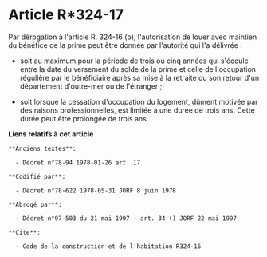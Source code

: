 # Article R*324-17

Par dérogation à l'article R. 324-16 (b), l'autorisation de louer avec maintien du bénéfice de la prime peut être donnée par
l'autorité qui l'a délivrée :

- soit au maximum pour la période de trois ou cinq années qui s'écoule entre la date du versement du solde de la prime et
celle de l'occupation régulière par le bénéficiaire après sa mise à la retraite ou son retour d'un département d'outre-mer ou
de l'étranger ;

- soit lorsque la cessation d'occupation du logement, dûment motivée par des raisons professionnelles, est limitée à une
durée de trois ans. Cette durée peut être prolongée de trois ans.

**Liens relatifs à cet article**

	**Anciens textes**:

	  - Décret n°78-94 1978-01-26 art. 17

	**Codifié par**:

	  - Décret n°78-622 1978-05-31 JORF 8 juin 1978

	**Abrogé par**:

	  - Décret n°97-503 du 21 mai 1997 - art. 34 () JORF 22 mai 1997

	**Cite**:

	  - Code de la construction et de l'habitation R324-16
